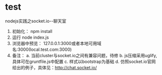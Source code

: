 test
====

nodejs实践之socket.io--聊天室

1. 初始化：
  npm install
2. 运行
  node index.js
3. 浏览器中预览： 127.0.0.1:3000或者本地可用域名:3000(local.test.com:3000)
4. 备注：
  a. 当前cluster与socket.io之间有兼容问题，待修
  b. js压缩采用uglify,具体可在gruntfile.js中配置
  c. 样式以bootstrap为基础
  d. 仿照socket.io官网给出的例子，具体见：http://chat.socket.io/